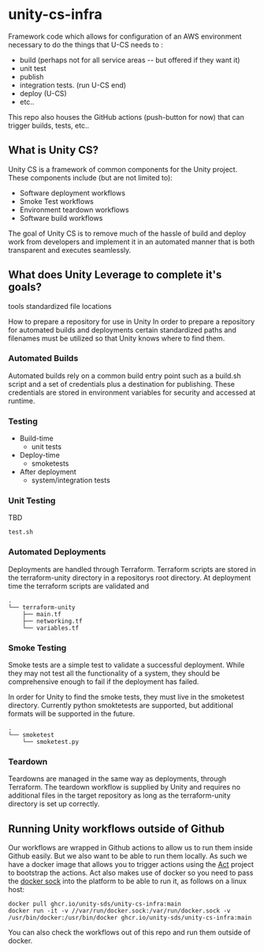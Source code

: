 # unity-cs-infra

Framework code which allows for configuration of an AWS environment necessary to do the things that U-CS needs to :
 * build (perhaps not for all service areas -- but offered if they want it)
 * unit test
 * publish
 * integration tests. (run U-CS end)
 * deploy (U-CS)
 * etc..

This repo also houses the GitHub actions (push-button for now) that can trigger builds, tests, etc..


## What is Unity CS?

Unity CS is a framework of common components for the Unity project.  These components include (but are not limited to):
* Software deployment workflows
* Smoke Test workflows
* Environment teardown workflows
* Software build workflows

The goal of Unity CS is to remove much of the hassle of build and deploy work 
from developers and implement it in an automated manner that is both 
transparent and executes seamlessly.

## What does Unity Leverage to complete it's goals?
tools
standardized file locations

How to prepare a repository for use in Unity
In order to prepare a repository for automated builds and deployments certain 
standardized paths and filenames must be utilized so that Unity knows where 
to find them.

### Automated Builds
Automated builds rely on a common build entry point such as a build.sh script 
and a set of credentials plus a destination for publishing.  These credentials 
are stored in environment variables for security and accessed at runtime.

### Testing
- Build-time
  - unit tests
- Deploy-time
  - smoketests
- After deployment
  - system/integration tests


### Unit Testing
TBD
```
test.sh
```

### Automated Deployments
Deployments are handled through Terraform.  Terraform scripts are stored in the 
terraform-unity directory in a repositorys root directory.  At deployment time 
the terraform scripts are validated and 

```
.
└── terraform-unity
    ├── main.tf
    ├── networking.tf
    └── variables.tf
```


### Smoke Testing
<a name="smoke-testing"></a>
Smoke tests are a simple test to validate a successful deployment.  While they 
may not test all the functionality of a system, they should be comprehensive 
enough to fail if the deployment has failed.

In order for Unity to find the smoke tests, they must live in the smoketest 
directory.  Currently python smoktetests are supported, but additional formats 
will be supported in the future.
```
.
└── smoketest
    └── smoketest.py
```

### Teardown
Teardowns are managed in the same way as deployments, through Terraform.  The
teardown workflow is supplied by Unity and requires no additional files in the 
target repository as long as the terraform-unity directory is set up correctly.

## Running Unity workflows outside of Github

Our workflows are wrapped in Github actions to allow us to run them inside Github easily. But we also want to be able to run them locally.
As such we have a docker image that allows you to trigger actions using the [Act](https://github.com/nektos/act) project to bootstrap the actions. Act also makes use of docker so you need to pass the [docker sock](https://betterprogramming.pub/about-var-run-docker-sock-3bfd276e12fd) into the platform to be able to run it, as follows on a linux host:

```
docker pull ghcr.io/unity-sds/unity-cs-infra:main 
docker run -it -v //var/run/docker.sock:/var/run/docker.sock -v /usr/bin/docker:/usr/bin/docker ghcr.io/unity-sds/unity-cs-infra:main
```
You can also check the workflows out of this repo and run them outside of docker.

